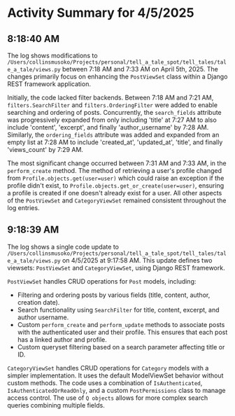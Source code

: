 # Activity Summary for 4/5/2025

## 8:18:40 AM
The log shows modifications to `/Users/collinsmusoko/Projects/personal/tell_a_tale_spot/tell_tales/tale_a_tale/views.py` between 7:18 AM and 7:33 AM on April 5th, 2025.  The changes primarily focus on enhancing the `PostViewSet` class within a Django REST framework application.

Initially, the code lacked filter backends.  Between 7:18 AM and 7:21 AM, `filters.SearchFilter` and `filters.OrderingFilter` were added to enable searching and ordering of posts.  Concurrently, the `search_fields` attribute was progressively expanded from only including 'title' at 7:27 AM to also include 'content', 'excerpt', and finally 'author_username' by 7:28 AM.  Similarly, the `ordering_fields` attribute was added and expanded from an empty list at 7:28 AM to include 'created_at', 'updated_at', 'title', and finally 'views_count' by 7:29 AM.

The most significant change occurred between 7:31 AM and 7:33 AM, in the `perform_create` method. The method of retrieving a user's profile changed from `Profile.objects.get(user=user)` which could raise an exception if the profile didn't exist, to `Profile.objects.get_or_create(user=user)`, ensuring a profile is created if one doesn't already exist for a user.  All other aspects of the `PostViewSet` and `CategoryViewSet` remained consistent throughout the log entries.


## 9:18:39 AM
The log shows a single code update to `/Users/collinsmusoko/Projects/personal/tell_a_tale_spot/tell_tales/tale_a_tale/views.py` on 4/5/2025 at 9:17:58 AM.  This update defines two viewsets: `PostViewSet` and `CategoryViewSet`, using Django REST framework.

`PostViewSet` handles CRUD operations for `Post` models, including:

*   Filtering and ordering posts by various fields (title, content, author, creation date).
*   Search functionality using `SearchFilter` for title, content, excerpt, and author username.
*   Custom `perform_create` and `perform_update` methods to associate posts with the authenticated user and their profile.  This ensures that each post has a linked author and profile.
*   Custom queryset filtering based on a search parameter affecting title or ID.

`CategoryViewSet` handles CRUD operations for `Category` models with a simpler implementation.  It uses the default ModelViewSet behavior without custom methods.  The code uses a combination of `IsAuthenticated`, `IsAuthenticatedOrReadOnly`, and a custom `PostPermissions` class to manage access control.  The use of `Q objects` allows for more complex search queries combining multiple fields.

